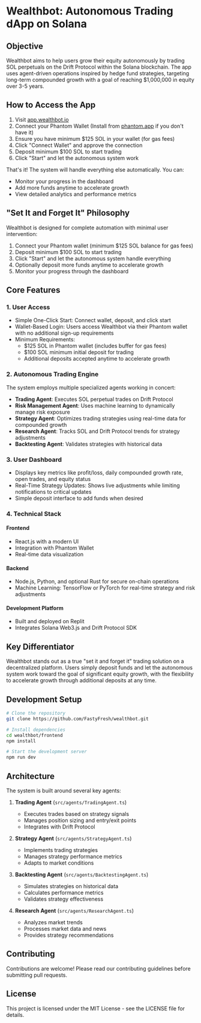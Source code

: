 
# Wealthbot: Autonomous Trading dApp on Solana

## Objective
Wealthbot aims to help users grow their equity autonomously by trading SOL perpetuals on the Drift Protocol within the Solana blockchain. The app uses agent-driven operations inspired by hedge fund strategies, targeting long-term compounded growth with a goal of reaching $1,000,000 in equity over 3-5 years.

## How to Access the App

1. Visit [app.wealthbot.io](https://app.wealthbot.io)
2. Connect your Phantom Wallet (Install from [phantom.app](https://phantom.app) if you don't have it)
3. Ensure you have minimum $125 SOL in your wallet (for gas fees)
4. Click "Connect Wallet" and approve the connection
5. Deposit minimum $100 SOL to start trading
6. Click "Start" and let the autonomous system work

That's it! The system will handle everything else automatically. You can:
- Monitor your progress in the dashboard
- Add more funds anytime to accelerate growth
- View detailed analytics and performance metrics

## "Set It and Forget It" Philosophy
Wealthbot is designed for complete automation with minimal user intervention:
1. Connect your Phantom wallet (minimum $125 SOL balance for gas fees)
2. Deposit minimum $100 SOL to start trading
3. Click "Start" and let the autonomous system handle everything
4. Optionally deposit more funds anytime to accelerate growth
5. Monitor your progress through the dashboard

## Core Features

### 1. User Access
- Simple One-Click Start: Connect wallet, deposit, and click start
- Wallet-Based Login: Users access Wealthbot via their Phantom wallet with no additional sign-up requirements
- Minimum Requirements:
  - $125 SOL in Phantom wallet (includes buffer for gas fees)
  - $100 SOL minimum initial deposit for trading
  - Additional deposits accepted anytime to accelerate growth

### 2. Autonomous Trading Engine
The system employs multiple specialized agents working in concert:

- **Trading Agent**: Executes SOL perpetual trades on Drift Protocol
- **Risk Management Agent**: Uses machine learning to dynamically manage risk exposure
- **Strategy Agent**: Optimizes trading strategies using real-time data for compounded growth
- **Research Agent**: Tracks SOL and Drift Protocol trends for strategy adjustments
- **Backtesting Agent**: Validates strategies with historical data

### 3. User Dashboard
- Displays key metrics like profit/loss, daily compounded growth rate, open trades, and equity status
- Real-Time Strategy Updates: Shows live adjustments while limiting notifications to critical updates
- Simple deposit interface to add funds when desired

### 4. Technical Stack

#### Frontend
- React.js with a modern UI
- Integration with Phantom Wallet
- Real-time data visualization

#### Backend
- Node.js, Python, and optional Rust for secure on-chain operations
- Machine Learning: TensorFlow or PyTorch for real-time strategy and risk adjustments

#### Development Platform
- Built and deployed on Replit
- Integrates Solana Web3.js and Drift Protocol SDK

## Key Differentiator
Wealthbot stands out as a true "set it and forget it" trading solution on a decentralized platform. Users simply deposit funds and let the autonomous system work toward the goal of significant equity growth, with the flexibility to accelerate growth through additional deposits at any time.

## Development Setup

```bash
# Clone the repository
git clone https://github.com/FastyFresh/wealthbot.git

# Install dependencies
cd wealthbot/frontend
npm install

# Start the development server
npm run dev
```

## Architecture

The system is built around several key agents:

1. **Trading Agent** (`src/agents/TradingAgent.ts`)
   - Executes trades based on strategy signals
   - Manages position sizing and entry/exit points
   - Integrates with Drift Protocol

2. **Strategy Agent** (`src/agents/StrategyAgent.ts`)
   - Implements trading strategies
   - Manages strategy performance metrics
   - Adapts to market conditions

3. **Backtesting Agent** (`src/agents/BacktestingAgent.ts`)
   - Simulates strategies on historical data
   - Calculates performance metrics
   - Validates strategy effectiveness

4. **Research Agent** (`src/agents/ResearchAgent.ts`)
   - Analyzes market trends
   - Processes market data and news
   - Provides strategy recommendations

## Contributing

Contributions are welcome! Please read our contributing guidelines before submitting pull requests.

## License

This project is licensed under the MIT License - see the LICENSE file for details.
